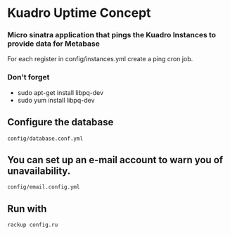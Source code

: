 # Kuadro Uptime Concept 

### Micro sinatra application that pings the Kuadro Instances to provide data for Metabase

For each register in config/instances.yml create a ping cron job.

### Don't forget 
* sudo apt-get install libpq-dev
* sudo yum install libpq-dev

## Configure the database
    config/database.conf.yml 

## You can set up an e-mail account to warn you of unavailability.
    config/email.config.yml

## Run with    
    rackup config.ru